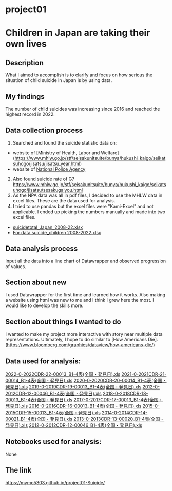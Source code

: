 # project01 
# Children in Japan are taking their own lives
## Description
What I aimed to accomplish is to clarify and focus on how serious the situation of child suicide in Japan is by using data.
## My findings
The number of child suicides was increasing since 2016 and reached the highest record in 2022.
## Data collection process
1. Searched and found the suicide statistic data on:
* website of [Ministry of Health, Labor and Welfare]
(https://www.mhlw.go.jp/stf/seisakunitsuite/bunya/hukushi_kaigo/seikatsuhogo/jisatsu/jisatsu_year.html)
* website of [National Police Agency](https://www.npa.go.jp/publications/statistics/safetylife/jisatsu.html)
2. Also found suicide rate of G7 <https://www.mhlw.go.jp/stf/seisakunitsuite/bunya/hukushi_kaigo/seikatsuhogo/jisatsu/sesakugaiyou.html>
3. As the NPA data was all in pdf files, I decided to use the MHLW data in excel files. These are the data used for analysis.
4. I tried to use pandas but the excel files were "Kami-Excel" and not applicable. I ended up picking the numbers manually and made into two excel files.
* [suicidetotal_Japan_2008-22.xlsx](https://github.com/MYMO5303/project01/files/11858384/suicidetotal_Japan_2008-22.xlsx)
* [For data suicide_children 2008-2022.xlsx](https://github.com/MYMO5303/project01/files/11858388/For.data.suicide_children.2008-2022.xlsx)
## Data analysis process
Input all the data into a line chart of Datawrapper and observed progression of values.
## Section about new
I used Datawrapper for the first time and learned how it works. Also making a website using html was new to me and I think I grew here the most. I would like to develop the skills more.
## Section about things I wanted to do 
I wanted to make my project more interactive with story near multiple data representations. Ultimately, I hope to do similar to [How Americans Die].(https://www.bloomberg.com/graphics/dataview/how-americans-die/)
## Data used for analysis:
[2022-0-2022CDR-22-00013_B1-4表(全国・発見日).xls](https://github.com/MYMO5303/project01/files/11858402/2022-0-2022CDR-22-00013_B1-4.xls)
[2021-0-2021CDR-21-00014_B1-4表(全国・発見日).xls](https://github.com/MYMO5303/project01/files/11858403/2021-0-2021CDR-21-00014_B1-4.xls)
[2020-0-2020CDR-20-00014_B1-4表(全国・発見日).xls](https://github.com/MYMO5303/project01/files/11858404/2020-0-2020CDR-20-00014_B1-4.xls)
[2019-0-2019CDR-19-00013_B1-4表(全国・発見日).xls](https://github.com/MYMO5303/project01/files/11858405/2019-0-2019CDR-19-00013_B1-4.xls)
[2012-0-2012CDR-12-00046_B1-4表(全国・発見日).xls](https://github.com/MYMO5303/project01/files/11858408/2012-0-2012CDR-12-00046_B1-4.xls)
[2018-0-2018CDR-18-00013_B1-4表(全国・発見日).xls](https://github.com/MYMO5303/project01/files/11858407/2018-0-2018CDR-18-00013_B1-4.xls)
[2017-0-2017CDR-17-00013_B1-4表(全国・発見日).xls](https://github.com/MYMO5303/project01/files/11858409/2017-0-2017CDR-17-00013_B1-4.xls)
[2016-0-2016CDR-16-00013_B1-4表(全国・発見日).xls](https://github.com/MYMO5303/project01/files/11858411/2016-0-2016CDR-16-00013_B1-4.xls)
[2015-0-2015CDR-15-00013_B1-4表(全国・発見日).xls](https://github.com/MYMO5303/project01/files/11858412/2015-0-2015CDR-15-00013_B1-4.xls)
[2014-0-2014CDR-14-00021_B1-4表(全国・発見日).xls](https://github.com/MYMO5303/project01/files/11858413/2014-0-2014CDR-14-00021_B1-4.xls)
[2013-0-2013CDR-13-00020_B1-4表(全国・発見日).xls](https://github.com/MYMO5303/project01/files/11858414/2013-0-2013CDR-13-00020_B1-4.xls)
[2012-0-2012CDR-12-00046_B1-4表(全国・発見日).xls](https://github.com/MYMO5303/project01/files/11858415/2012-0-2012CDR-12-00046_B1-4.xls)
## Notebooks used for analysis:
None
## The link
<https://mymo5303.github.io/project01-Suicide/>
